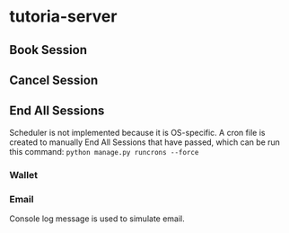 # tutoria-server

## Book Session

## Cancel Session

## End All Sessions
Scheduler is not implemented because it is OS-specific. 
A cron file is created to manually End All Sessions that have passed, which can be run this command: `python manage.py runcrons --force`

### Wallet

### Email
Console log message is used to simulate email.
